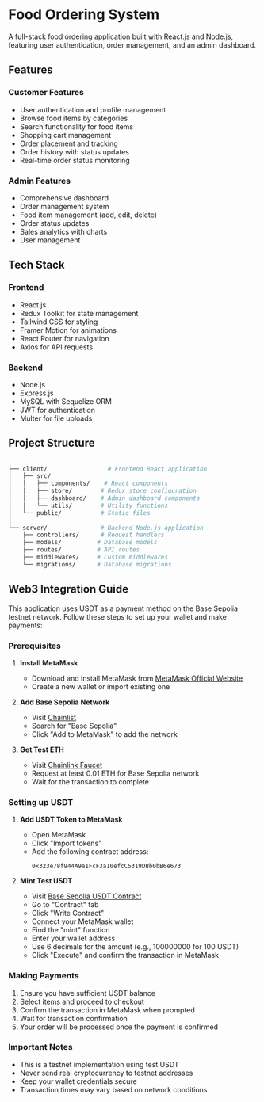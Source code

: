 
# Food Ordering System

A full-stack food ordering application built with React.js and Node.js, featuring user authentication, order management, and an admin dashboard.

## Features

### Customer Features
- User authentication and profile management
- Browse food items by categories
- Search functionality for food items
- Shopping cart management
- Order placement and tracking
- Order history with status updates
- Real-time order status monitoring

### Admin Features
- Comprehensive dashboard
- Order management system
- Food item management (add, edit, delete)
- Order status updates
- Sales analytics with charts
- User management

## Tech Stack

### Frontend
- React.js
- Redux Toolkit for state management
- Tailwind CSS for styling
- Framer Motion for animations
- React Router for navigation
- Axios for API requests

### Backend
- Node.js
- Express.js
- MySQL with Sequelize ORM
- JWT for authentication
- Multer for file uploads

## Project Structure

```bash
.
├── client/                 # Frontend React application
│   ├── src/
│   │   ├── components/    # React components
│   │   ├── store/        # Redux store configuration
│   │   ├── dashboard/    # Admin dashboard components
│   │   └── utils/        # Utility functions
│   └── public/           # Static files
│
└── server/               # Backend Node.js application
    ├── controllers/      # Request handlers
    ├── models/          # Database models
    ├── routes/          # API routes
    ├── middlewares/     # Custom middlewares
    └── migrations/      # Database migrations
```

## Web3 Integration Guide

This application uses USDT as a payment method on the Base Sepolia testnet network. Follow these steps to set up your wallet and make payments:

### Prerequisites

1. **Install MetaMask**
   - Download and install MetaMask from [MetaMask Official Website](https://metamask.io/)
   - Create a new wallet or import existing one

2. **Add Base Sepolia Network**
   - Visit [Chainlist](https://chainlist.org)
   - Search for "Base Sepolia"
   - Click "Add to MetaMask" to add the network

3. **Get Test ETH**
   - Visit [Chainlink Faucet](https://faucets.chain.link)
   - Request at least 0.01 ETH for Base Sepolia network
   - Wait for the transaction to complete

### Setting up USDT

1. **Add USDT Token to MetaMask**
   - Open MetaMask
   - Click "Import tokens"
   - Add the following contract address:
     ```
     0x323e78f944A9a1FcF3a10efcC5319DBb0bB6e673
     ```

2. **Mint Test USDT**
   - Visit [Base Sepolia USDT Contract](https://sepolia.basescan.org/token/0x323e78f944a9a1fcf3a10efcc5319dbb0bb6e673)
   - Go to "Contract" tab
   - Click "Write Contract"
   - Connect your MetaMask wallet
   - Find the "mint" function
   - Enter your wallet address
   - Use 6 decimals for the amount (e.g., 100000000 for 100 USDT)
   - Click "Execute" and confirm the transaction in MetaMask

### Making Payments

1. Ensure you have sufficient USDT balance
2. Select items and proceed to checkout
3. Confirm the transaction in MetaMask when prompted
4. Wait for transaction confirmation
5. Your order will be processed once the payment is confirmed

### Important Notes

- This is a testnet implementation using test USDT
- Never send real cryptocurrency to testnet addresses
- Keep your wallet credentials secure
- Transaction times may vary based on network conditions

